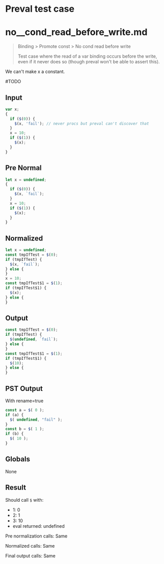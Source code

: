 # Preval test case

# no__cond_read_before_write.md

> Binding > Promote const > No  cond read before write
>
> Test case where the read of a var binding occurs before the write, even if it never does so (though preval won't be able to assert this).

We can't make x a constant.

#TODO

## Input

`````js filename=intro
var x;
{
  if ($(0)) {
    $(x, 'fail'); // never procs but preval can't discover that
  }
  x = 10;
  if ($(1)) {
    $(x);
  }
}
`````

## Pre Normal


`````js filename=intro
let x = undefined;
{
  if ($(0)) {
    $(x, `fail`);
  }
  x = 10;
  if ($(1)) {
    $(x);
  }
}
`````

## Normalized


`````js filename=intro
let x = undefined;
const tmpIfTest = $(0);
if (tmpIfTest) {
  $(x, `fail`);
} else {
}
x = 10;
const tmpIfTest$1 = $(1);
if (tmpIfTest$1) {
  $(x);
} else {
}
`````

## Output


`````js filename=intro
const tmpIfTest = $(0);
if (tmpIfTest) {
  $(undefined, `fail`);
} else {
}
const tmpIfTest$1 = $(1);
if (tmpIfTest$1) {
  $(10);
} else {
}
`````

## PST Output

With rename=true

`````js filename=intro
const a = $( 0 );
if (a) {
  $( undefined, "fail" );
}
const b = $( 1 );
if (b) {
  $( 10 );
}
`````

## Globals

None

## Result

Should call `$` with:
 - 1: 0
 - 2: 1
 - 3: 10
 - eval returned: undefined

Pre normalization calls: Same

Normalized calls: Same

Final output calls: Same
